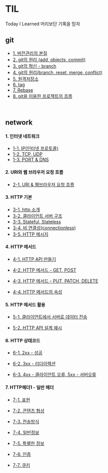 # TIL
Today I Learned 머리보단 기록을 믿자


## git

* [1. 버전관리의 본질](https://github.com/goosebeomsu/TIL/blob/master/git/1.%20%EB%B2%84%EC%A0%84%EA%B4%80%EB%A6%AC%EC%9D%98%20%EB%B3%B8%EC%A7%88.md)
* [2. git의 원리 (add, objects, commit)](https://github.com/goosebeomsu/TIL/blob/master/git/2.%20git%EC%9D%98%20%EC%9B%90%EB%A6%AC%20(add%2C%20objects%2C%20commit).md)
* [3. git의 혁신 - branch](https://github.com/goosebeomsu/TIL/blob/master/git/3.%20git%EC%9D%98%20%ED%98%81%EC%8B%A0%20-%20branch.md)
* [4. git의 원리(branch, reset, merge, conflict)](https://github.com/goosebeomsu/TIL/blob/master/git/4.%20git%EC%9D%98%20%EC%9B%90%EB%A6%AC(branch%2C%20reset%2C%20merge%2C%20conflict).md)
* [5. 원격저장소](https://github.com/goosebeomsu/TIL/blob/master/git/5.%20%EC%9B%90%EA%B2%A9%EC%A0%80%EC%9E%A5%EC%86%8C.md)
* [6. tag](https://github.com/goosebeomsu/TIL/blob/master/git/6.%20tag.md)
* [7. Rebase](https://github.com/goosebeomsu/TIL/blob/master/git/7.%20Rebase.md)
* [8. git을 이용한 프로젝트의 흐름](https://github.com/goosebeomsu/TIL/blob/master/git/8.%20git%EC%9D%84%20%EC%9D%B4%EC%9A%A9%ED%95%9C%20%ED%94%84%EB%A1%9C%EC%A0%9D%ED%8A%B8%EC%9D%98%20%ED%9D%90%EB%A6%84.md)
 
<br>

## network

 #### 1. 인터넷 네트워크
 
  * [1-1. IP(인터넷 프로토콜)](https://github.com/goosebeomsu/TIL/blob/master/network/1.%20%EC%9D%B8%ED%84%B0%EB%84%B7%20%EB%84%A4%ED%8A%B8%EC%9B%8C%ED%81%AC/1-1.%20IP(%EC%9D%B8%ED%84%B0%EB%84%B7%20%ED%94%84%EB%A1%9C%ED%86%A0%EC%BD%9C).md)
  * [1-2. TCP, UDP](https://github.com/goosebeomsu/TIL/blob/master/network/1.%20%EC%9D%B8%ED%84%B0%EB%84%B7%20%EB%84%A4%ED%8A%B8%EC%9B%8C%ED%81%AC/1-2.%20TCP%2C%20UDP.md)
  * [1-3. PORT & DNS](https://github.com/goosebeomsu/TIL/blob/master/network/1.%20%EC%9D%B8%ED%84%B0%EB%84%B7%20%EB%84%A4%ED%8A%B8%EC%9B%8C%ED%81%AC/1-3.%20PORT%20%26%20DNS.md)
  
  
 
 #### 2. URI와 웹 브라우저 요청 흐름
 
  * [2-1. URI & 웹브라우저 요청 흐름](https://github.com/goosebeomsu/TIL/blob/master/network/2.%20URI%EC%99%80%20%EC%9B%B9%20%EB%B8%8C%EB%9D%BC%EC%9A%B0%EC%A0%80%20%EC%9A%94%EC%B2%AD%20%ED%9D%90%EB%A6%84/2-1.%20URI%20%26%20%EC%9B%B9%EB%B8%8C%EB%9D%BC%EC%9A%B0%EC%A0%80%20%EC%9A%94%EC%B2%AD%20%ED%9D%90%EB%A6%84.md)
 
 #### 3. HTTP 기본
 
  * [3-1. http 소개](https://github.com/goosebeomsu/TIL/blob/master/network/3.%20HTTP%20%EA%B8%B0%EB%B3%B8/3-1.%20http%20%EC%86%8C%EA%B0%9C.md)
  * [3-2. 클라이언트 서버 구조](https://github.com/goosebeomsu/TIL/blob/master/network/3.%20HTTP%20%EA%B8%B0%EB%B3%B8/3-2.%20%ED%81%B4%EB%9D%BC%EC%9D%B4%EC%96%B8%ED%8A%B8%20%EC%84%9C%EB%B2%84%20%EA%B5%AC%EC%A1%B0.md)
  * [3-3. Stateful, Stateless](https://github.com/goosebeomsu/TIL/blob/master/network/3.%20HTTP%20%EA%B8%B0%EB%B3%B8/3-3.%20Stateful%2C%20Stateless.md)
  * [3-4. 비 연결성(connectionless)](https://github.com/goosebeomsu/TIL/blob/master/network/3.%20HTTP%20%EA%B8%B0%EB%B3%B8/3-4.%20%EB%B9%84%20%EC%97%B0%EA%B2%B0%EC%84%B1(connectionless).md)
  * [3-5. HTTP 메시지](https://github.com/goosebeomsu/TIL/blob/master/network/3.%20HTTP%20%EA%B8%B0%EB%B3%B8/3-5.%20HTTP%20%EB%A9%94%EC%8B%9C%EC%A7%80.md)
  
#### 4. HTTP 메서드

 * [4-1. HTTP API 만들기](https://github.com/goosebeomsu/TIL/blob/master/network/4.%20HTTP%EB%A9%94%EC%84%9C%EB%93%9C/4-1.%20HTTP%20API%20%EB%A7%8C%EB%93%A4%EA%B8%B0.md)
 
 * [4-2. HTTP 메서드 - GET, POST](https://github.com/goosebeomsu/TIL/blob/master/network/4.%20HTTP%EB%A9%94%EC%84%9C%EB%93%9C/4-2.%20HTTP%20%EB%A9%94%EC%84%9C%EB%93%9C%20-%20GET%2C%20POST.md)
 
 * [4-3. HTTP 메서드 - PUT, PATCH, DELETE](https://github.com/goosebeomsu/TIL/blob/master/network/4.%20HTTP%EB%A9%94%EC%84%9C%EB%93%9C/4-3.%20HTTP%20%EB%A9%94%EC%84%9C%EB%93%9C%20-%20PUT%2C%20PATCH%2C%20DELETE.md)
 
 * [4-4. HTTP 메서드의 속성](https://github.com/goosebeomsu/TIL/blob/master/network/4.%20HTTP%EB%A9%94%EC%84%9C%EB%93%9C/4-4.%20HTTP%20%EB%A9%94%EC%84%9C%EB%93%9C%EC%9D%98%20%EC%86%8D%EC%84%B1.md)
 
#### 5. HTTP 메서드 활용

* [5-1. 클라이언트에서 서버로 데이터 전송](https://github.com/goosebeomsu/TIL/blob/master/network/5.%20HTTP%20%EB%A9%94%EC%84%9C%EB%93%9C%20%ED%99%9C%EC%9A%A9/5-1.%20%ED%81%B4%EB%9D%BC%EC%9D%B4%EC%96%B8%ED%8A%B8%EC%97%90%EC%84%9C%20%EC%84%9C%EB%B2%84%EB%A1%9C%20%EB%8D%B0%EC%9D%B4%ED%84%B0%20%EC%A0%84%EC%86%A1.md)

* [5-2. HTTP API 설계 예시](https://github.com/goosebeomsu/TIL/blob/master/network/5.%20HTTP%20%EB%A9%94%EC%84%9C%EB%93%9C%20%ED%99%9C%EC%9A%A9/5-2.%20HTTP%20API%20%EC%84%A4%EA%B3%84%20%EC%98%88%EC%8B%9C.md)

#### 6. HTTP 상태코드

* [6-1. 2xx - 성공](https://github.com/goosebeomsu/TIL/blob/master/network/6.%20HTTP%20%EC%83%81%ED%83%9C%EC%BD%94%EB%93%9C/6-1.%202xx%20-%20%EC%84%B1%EA%B3%B5.md)

* [6-2. 3xx - 리다이렉션](https://github.com/goosebeomsu/TIL/blob/master/network/6.%20HTTP%20%EC%83%81%ED%83%9C%EC%BD%94%EB%93%9C/6-2.%203xx%20-%20%EB%A6%AC%EB%8B%A4%EC%9D%B4%EB%A0%89%EC%85%98.md)

* [6-3. 4xx - 클라이언트 오류, 5xx - 서버오류](https://github.com/goosebeomsu/TIL/blob/master/network/6.%20HTTP%20%EC%83%81%ED%83%9C%EC%BD%94%EB%93%9C/6-3.%204xx%20-%20%ED%81%B4%EB%9D%BC%EC%9D%B4%EC%96%B8%ED%8A%B8%20%EC%98%A4%EB%A5%98%2C%205xx%20-%20%EC%84%9C%EB%B2%84%EC%98%A4%EB%A5%98.md)

#### 7. HTTP헤더1 - 일반 헤더

* [7-1. 표현](https://github.com/goosebeomsu/TIL/blob/master/network/7.%20HTTP%ED%97%A4%EB%8D%941%20-%20%EC%9D%BC%EB%B0%98%20%ED%97%A4%EB%8D%94/7-1.%20%ED%91%9C%ED%98%84.md)

* [7-2. 콘텐츠 협상](https://github.com/goosebeomsu/TIL/blob/master/network/7.%20HTTP%ED%97%A4%EB%8D%941%20-%20%EC%9D%BC%EB%B0%98%20%ED%97%A4%EB%8D%94/7-2.%20%EC%BD%98%ED%85%90%EC%B8%A0%20%ED%98%91%EC%83%81.md)

* [7-3. 전송방식](https://github.com/goosebeomsu/TIL/blob/master/network/7.%20HTTP%ED%97%A4%EB%8D%941%20-%20%EC%9D%BC%EB%B0%98%20%ED%97%A4%EB%8D%94/7-3.%20%EC%A0%84%EC%86%A1%EB%B0%A9%EC%8B%9D.md)

* [7-4. 일반정보](https://github.com/goosebeomsu/TIL/blob/master/network/7.%20HTTP%ED%97%A4%EB%8D%941%20-%20%EC%9D%BC%EB%B0%98%20%ED%97%A4%EB%8D%94/7-4.%20%EC%9D%BC%EB%B0%98%EC%A0%95%EB%B3%B4.md)

* [7-5. 특별한 정보](https://github.com/goosebeomsu/TIL/blob/master/network/7.%20HTTP%ED%97%A4%EB%8D%941%20-%20%EC%9D%BC%EB%B0%98%20%ED%97%A4%EB%8D%94/7-5.%20%ED%8A%B9%EB%B3%84%ED%95%9C%20%EC%A0%95%EB%B3%B4.md)

* [7-6. 인증](https://github.com/goosebeomsu/TIL/blob/master/network/7.%20HTTP%ED%97%A4%EB%8D%941%20-%20%EC%9D%BC%EB%B0%98%20%ED%97%A4%EB%8D%94/7-6.%20%EC%9D%B8%EC%A6%9D.md)

* [7-7. 쿠키](https://github.com/goosebeomsu/TIL/blob/master/network/7.%20HTTP%ED%97%A4%EB%8D%941%20-%20%EC%9D%BC%EB%B0%98%20%ED%97%A4%EB%8D%94/7-7.%20%EC%BF%A0%ED%82%A4.md)



 
